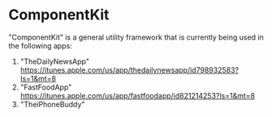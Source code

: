 # ComponentKit
"ComponentKit" is a general utility framework that is currently being used in the following apps:
1. "TheDailyNewsApp"
   https://itunes.apple.com/us/app/thedailynewsapp/id798932583?ls=1&mt=8
2. "FastFoodApp" 
   https://itunes.apple.com/us/app/fastfoodapp/id821214253?ls=1&mt=8
3. "TheiPhoneBuddy"
